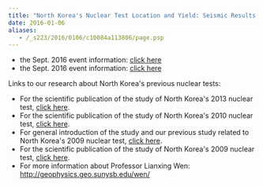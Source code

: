```yaml
---
title: "North Korea's Nuclear Test Location and Yield: Seismic Results from USTC"
date: 2016-01-06
aliases:
   - /_s223/2016/0106/c10084a113806/page.psp
---
```


- the Sept. 2016 event information: [click here](/_s223/2016/0909/c10084a113807/page.psp)
- the Sept. 2016 event information: [click here](/_s223/2016/0909/c10084a113822/page.psp)


Links to our research about North Korea's previous nuclear tests:

- For the scientific publication of the study of North Korea's 2013 nuclear test, [click here](http://222.195.83.195/wen/Reprints/ZhangWen13GRL.pdf).
- For the scientific publication of the study of North Korea's 2010 nuclear test, [click here](http://srl.geoscienceworld.org/content/early/2014/11/13/02201401170.full).
- For general introduction of the study and our previous study related to North Korea's 2009 nuclear test, [click here](http://geophysics.geo.sunysb.edu/wen/NK/index_2009.html).
- For the scientific publication of the study of North Korea's 2009 nuclear test, [click here](http://srl.geoscienceworld.org/cgi/content/extract/81/1/26).
- For more information about Professor Lianxing Wen: http://geophysics.geo.sunysb.edu/wen/
